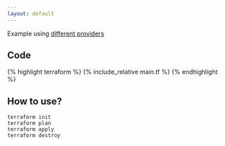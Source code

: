 ```yaml
---
layout: default
---
```


Example using [different providers](https://www.terraform.io/docs/providers/index.html)

## Code

{% highlight terraform %}
{% include_relative main.tf %}
{% endhighlight %}

## How to use?

    terraform init
    terraform plan
    terraform apply
    terraform destroy
